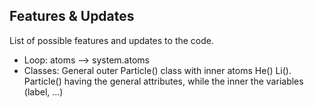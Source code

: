 ## Features & Updates

List of possible features and updates to the code.

- Loop: atoms --> system.atoms
- Classes: General outer Particle() class with inner atoms He() Li(). Particle() having the general attributes, while the inner the variables (label, ...)

